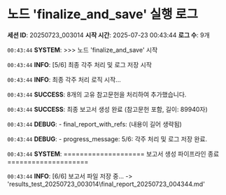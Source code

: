 # 노드 'finalize_and_save' 실행 로그

**세션 ID**: 20250723_003014
**시작 시간**: 2025-07-23 00:43:44
**로그 수**: 9개

`00:43:44` **SYSTEM**: >>> 노드 'finalize_and_save' 시작

`00:43:44` **INFO**: [5/6] 최종 각주 처리 및 로그 저장 시작

`00:43:44` **INFO**: 최종 각주 처리 로직 시작...

`00:43:44` **SUCCESS**: 8개의 고유 참고문헌을 처리하여 추가했습니다.

`00:43:44` **SUCCESS**: 최종 보고서 생성 완료 (참고문헌 포함, 길이: 89940자)

`00:43:44` **DEBUG**:   - final_report_with_refs: (내용이 길어 생략됨)

`00:43:44` **DEBUG**:   - progress_message: 5/6: 각주 처리 및 로그 저장 완료.

`00:43:44` **SYSTEM**: ==================== 보고서 생성 파이프라인 종료 ====================

`00:43:44` **INFO**: [6/6] 보고서 파일 저장 중... -> 'results_test_20250723_003014\final_report_20250723_004344.md'

